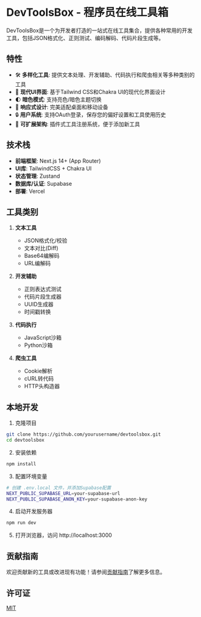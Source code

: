 # DevToolsBox - 程序员在线工具箱

DevToolsBox是一个为开发者打造的一站式在线工具集合，提供各种常用的开发工具，包括JSON格式化、正则测试、编码解码、代码片段生成等。

## 特性

- 🛠️ **多样化工具**: 提供文本处理、开发辅助、代码执行和爬虫相关等多种类别的工具
- 🎨 **现代UI界面**: 基于Tailwind CSS和Chakra UI的现代化界面设计
- 🌓 **暗色模式**: 支持亮色/暗色主题切换
- 📱 **响应式设计**: 完美适配桌面和移动设备
- 🔒 **用户系统**: 支持OAuth登录，保存您的偏好设置和工具使用历史
- 🧩 **可扩展架构**: 插件式工具注册系统，便于添加新工具

## 技术栈

- **前端框架**: Next.js 14+ (App Router)
- **UI库**: TailwindCSS + Chakra UI
- **状态管理**: Zustand
- **数据库/认证**: Supabase
- **部署**: Vercel

## 工具类别

1. **文本工具**
   - JSON格式化/校验
   - 文本对比(Diff)
   - Base64编解码
   - URL编解码

2. **开发辅助**
   - 正则表达式测试
   - 代码片段生成器
   - UUID生成器
   - 时间戳转换

3. **代码执行**
   - JavaScript沙箱
   - Python沙箱

4. **爬虫工具**
   - Cookie解析
   - cURL转代码
   - HTTP头构造器

## 本地开发

1. 克隆项目
```bash
git clone https://github.com/yourusername/devtoolsbox.git
cd devtoolsbox
```

2. 安装依赖
```bash
npm install
```

3. 配置环境变量
```bash
# 创建 .env.local 文件，并添加Supabase配置
NEXT_PUBLIC_SUPABASE_URL=your-supabase-url
NEXT_PUBLIC_SUPABASE_ANON_KEY=your-supabase-anon-key
```

4. 启动开发服务器
```bash
npm run dev
```

5. 打开浏览器，访问 http://localhost:3000

## 贡献指南

欢迎贡献新的工具或改进现有功能！请参阅[贡献指南](CONTRIBUTING.md)了解更多信息。

## 许可证

[MIT](LICENSE) 
